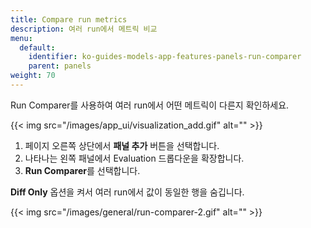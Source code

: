 ```yaml
---
title: Compare run metrics
description: 여러 run에서 메트릭 비교
menu:
  default:
    identifier: ko-guides-models-app-features-panels-run-comparer
    parent: panels
weight: 70
---
```


Run Comparer를 사용하여 여러 run에서 어떤 메트릭이 다른지 확인하세요.

{{< img src="/images/app_ui/visualization_add.gif" alt="" >}}

1. 페이지 오른쪽 상단에서 **패널 추가** 버튼을 선택합니다.
2. 나타나는 왼쪽 패널에서 Evaluation 드롭다운을 확장합니다.
3. **Run Comparer**를 선택합니다.

**Diff Only** 옵션을 켜서 여러 run에서 값이 동일한 행을 숨깁니다.

{{< img src="/images/general/run-comparer-2.gif" alt="" >}}
